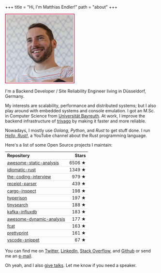 +++
title = "Hi, I'm Matthias Endler!"
path = "about"
+++

<style>
    table {
        width: 100%;
    }
    
    table a {
        border: none;
    }

    th, td {
        border-bottom: 1px solid #ddd;
    }

    .fancy {
        padding:2px; border: 2px solid #c35; width:44%;
    }

    @media screen and (max-width: 640px) {
        .fancy{
            width: 100%;
        }
    }
</style>

<img class="fancy" src="./matthias.jpg" alt="Matthias Endler's profile photo" />

I'm a Backend Developer / Site Reliability Engineer living in Düsseldorf, Germany.

My interests are scalability, performance and distributed systems;
but I also play around with embedded systems and console emulation.
I got an M.Sc. in Computer Science from [Universität Bayreuth].
At work, I improve the backend infrastructure of [trivago] by making it
faster and more reliable.

Nowadays, I mostly use _Golang_, _Python_, and _Rust_ to get stuff done.
I run [*Hello, Rust!*], a YouTube channel about the Rust programming
language.

Here's a list of some Open Source projects I maintain:

| Repository                                                                   |  Stars |
| :--------------------------------------------------------------------------- | -----: |
| [awesome-static-analysis](https://github.com/mre/awesome-static-analysis/)   | 6506 ★ |
| [idiomatic-rust](https://github.com/mre/idiomatic-rust/)                     | 1349 ★ |
| [the-coding-interview](https://github.com/mre/the-coding-interview/)         |  979 ★ |
| [receipt-parser](https://github.com/mre/receipt-parser/)                     |  439 ★ |
| [cargo-inspect](https://github.com/mre/cargo-inspect/)                       |  198 ★ |
| [hyperjson](https://github.com/mre/hyperjson/)                               |  197 ★ |
| [tinysearch](https://github.com/mre/tinysearch/)                             |  188 ★ |
| [kafka-influxdb](https://github.com/mre/kafka-influxdb/)                     |  183 ★ |
| [awesome-dynamic-analysis](https://github.com/mre/awesome-dynamic-analysis/) |  177 ★ |
| [fcat](https://github.com/mre/fcat/)                                         |  163 ★ |
| [prettyprint](https://github.com/mre/prettyprint/)                           |  161 ★ |
| [vscode-snippet](https://github.com/mre/vscode-snippet/)                     |   67 ★ |

You can find me on [Twitter], [LinkedIn], [Stack Overflow], and [Github] or send me an <a href="mailto:&#109;&#097;&#116;&#116;&#104;&#105;&#097;&#115;&#064;&#101;&#110;&#100;&#108;&#101;&#114;&#046;&#100;&#101;&#118; ">e-mail</a>.

Oh yeah, and I also [give talks][talks]. Let me know if you need a speaker.

[universität bayreuth]: https://www.uni-bayreuth.de/en/index.html
[trivago]: http://tech.trivago.com/
[*hello, rust!*]: https://hello-rust.show
[talks]: @/static/talks/index.md
[github]: http://github.com/mre/
[twitter]: https://twitter.com/matthiasendler
[stack overflow]: http://stackoverflow.com/users/270334/mre
[linkedin]: https://www.linkedin.com/in/endlermatthias
